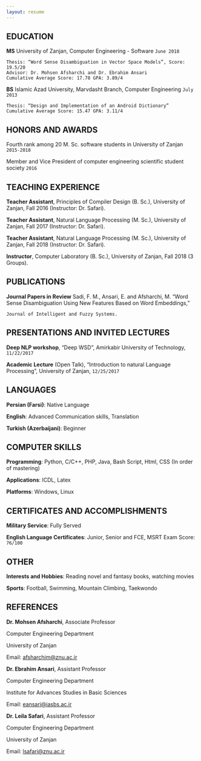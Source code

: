 ```yaml
---
layout: resume
---
```

## EDUCATION

__MS__	University of Zanjan, Computer Engineering - Software		        `June 2018`

	Thesis: “Word Sense Disambiguation in Vector Space Models”, Score: 19.5/20
	Advisor: Dr. Mohsen Afsharchi and Dr. Ebrahim Ansari
    Cumulative Average Score: 17.78 GPA: 3.89/4

__BS__	Islamic Azad University, Marvdasht Branch, Computer Engineering	        `July 2013`

	Thesis: “Design and Implementation of an Android Dictionary”
    Cumulative Average Score: 15.47 GPA: 3.11/4

## HONORS AND AWARDS

Fourth rank among 20 M. Sc. software students in University of Zanjan	        `2015-2018`

Member and Vice President of computer engineering scientific student society	`2016`

## TEACHING EXPERIENCE

__Teacher Assistant__, Principles of Compiler Design (B. Sc.), University of Zanjan, Fall 2016 (Instructor: Dr. Safari).

__Teacher Assistant__, Natural Language Processing (M. Sc.), University of Zanjan, Fall 2017 (Instructor: Dr. Safari).

__Teacher Assistant__, Natural Language Processing (M. Sc.), University of Zanjan, Fall 2018 (Instructor: Dr. Safari).

__Instructor__, Computer Laboratory (B. Sc.), University of Zanjan, Fall 2018 (3 Groups).

## PUBLICATIONS

__Journal Papers in Review__
Sadi, F. M., Ansari, E. and Afsharchi, M. “Word Sense Disambiguation Using New Features Based on Word Embeddings,” 

`Journal of Intelligent and Fuzzy Systems.`


## PRESENTATIONS AND INVITED LECTURES

__Deep NLP workshop__, “Deep WSD”, Amirkabir University of Technology, 		`11/22/2017`

__Academic Lecture__ (Open Talk), “Introduction to natural Language Processing”, University of Zanjan, `12/25/2017`

## LANGUAGES

__Persian (Farsi)__: Native Language

__English__: Advanced Communication skills, Translation

__Turkish (Azerbaijani)__: Beginner

## COMPUTER SKILLS

__Programming__: Python, C/C++, PHP, Java, Bash Script, Html, CSS (In order of mastering)

__Applications__: ICDL, Latex

__Platforms__: Windows, Linux

## CERTIFICATES AND ACCOMPLISHMENTS

__Military Service__: Fully Served

__English Language Certificates__: Junior, Senior and FCE, MSRT Exam Score: `76/100`

## OTHER

__Interests and Hobbies__: Reading novel and fantasy books, watching movies

__Sports__: Football, Swimming, Mountain Climbing, Taekwondo

## REFERENCES

__Dr. Mohsen Afsharchi__, Associate Professor

Computer Engineering Department

University of Zanjan

Email: afsharchim@znu.ac.ir

__Dr. Ebrahim Ansari__, Assistant Professor

Computer Engineering Department

Institute for Advances Studies in Basic Sciences

Email: eansari@iasbs.ac.ir

__Dr. Leila Safari__, Assistant Professor

Computer Engineering Department

University of Zanjan

Email: lsafari@znu.ac.ir




<!-- ### Footer

Last updated: December 2018 -->


